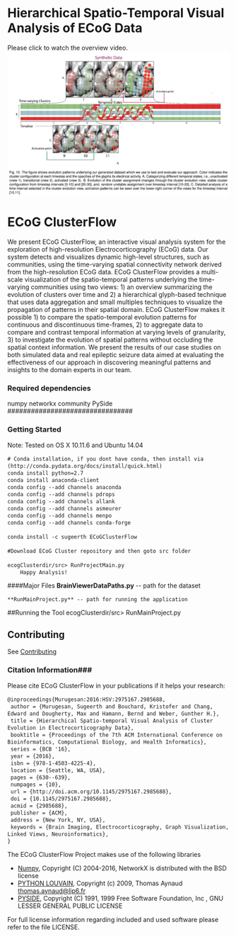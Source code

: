 # Hierarchical Spatio-Temporal Visual Analysis of ECoG Data #
Please click to watch the overview video.
 [![ScreenShot](https://github.com/sugeerth/ECoG-ClusterFlow/blob/FinalWorkingTool/src/Images/Synthetic.png)](https://vimeo.com/175328739)
 
<!--  [![ScreenShot](https://github.com/sugeerth/ECoG-ClusterFlow/blob/FinalWorkingTool/src/Images/Uload.png)](https://vimeo.com/175328739)
======= -->

# ECoG ClusterFlow #
We present ECoG ClusterFlow, an interactive visual analysis system for the exploration of high-resolution Electrocorticography (ECoG) data. Our system detects and visualizes dynamic high-level structures, such as communities, using the time-varying spatial connectivity network derived from the high-resolution ECoG data. ECoG ClusterFlow provides a multi-scale visualization of the spatio-temporal patterns underlying the time-varying communities using two views: 1) an overview summarizing the evolution of clusters over time and 2) a hierarchical glyph-based technique that uses data aggregation and small multiples techniques to visualize the propagation of patterns in their spatial domain. ECoG ClusterFlow makes it possible 1) to compare the spatio-temporal evolution patterns for continuous and discontinuous time-frames, 2) to aggregate data to compare and contrast temporal information at varying levels of granularity, 3) to investigate the evolution of spatial patterns without occluding the spatial context information. We present the results of our case studies on both simulated data and real epileptic seizure data aimed at evaluating the effectiveness of our approach in discovering meaningful patterns and insights to the domain experts in our team.

### Required dependencies ###
  numpy
  networkx 
  community
  PySide
################################

### Getting Started  ###
Note: Tested on OS X 10.11.6 and Ubuntu 14.04

	# Conda installation, if you dont have conda, then install via (http://conda.pydata.org/docs/install/quick.html)
	conda install python=2.7
	conda install anaconda-client
	conda config --add channels anaconda
	conda config --add channels pdrops  
	conda config --add channels allank
	conda config --add channels asmeurer 
	conda config --add channels menpo
	conda config --add channels conda-forge
	
	conda install -c sugeerth ECoGClusterFlow
	
	#Download ECoG Cluster repository and then goto src folder 
	
	ecogClusterdir/src> RunProjectMain.py 
		Happy Analysis! 

####Major Files
	**BrainViewerDataPaths.py** -- path for the dataset

	**RunMainProject.py** -- path for running the application

##Running the Tool 
        ecogClusterdir/src> RunMainProject.py
        
Contributing
------------

See [Contributing](CONTRIBUTING.md)

### Citation Information###
Please cite ECoG ClusterFlow in your publications if it helps your research:

	@inproceedings{Murugesan:2016:HSV:2975167.2985688,
	 author = {Murugesan, Sugeerth and Bouchard, Kristofer and Chang, Edward and Dougherty, Max and Hamann, Bernd and Weber, Gunther H.},
	 title = {Hierarchical Spatio-temporal Visual Analysis of Cluster Evolution in Electrocorticography Data},
	 booktitle = {Proceedings of the 7th ACM International Conference on Bioinformatics, Computational Biology, and Health Informatics},
	 series = {BCB '16},
	 year = {2016},
	 isbn = {978-1-4503-4225-4},
	 location = {Seattle, WA, USA},
	 pages = {630--639},
	 numpages = {10},
	 url = {http://doi.acm.org/10.1145/2975167.2985688},
	 doi = {10.1145/2975167.2985688},
	 acmid = {2985688},
	 publisher = {ACM},
	 address = {New York, NY, USA},
	 keywords = {Brain Imaging, Electrocorticography, Graph Visualization, Linked Views, Neuroinformatics},
	} 
The ECoG ClusterFlow Project makes use of the following libraries
* [Numpy](https://pypi.python.org/pypi/numpy/1.11.0), Copyright (C) 2004-2016, NetworkX is distributed with the BSD license
* [PYTHON LOUVAIN](https://pypi.python.org/pypi/python-louvain), Copyright (c) 2009, Thomas Aynaud <thomas.aynaud@lip6.fr>
* [PYSIDE](https://pypi.python.org/pypi/PySide/1.2.4), Copyright (C) 1991, 1999 Free Software Foundation, Inc
, GNU LESSER GENERAL PUBLIC LICENSE


For full license information regarding included and used software please refer to the file LICENSE.
